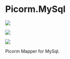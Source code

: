 ﻿# Picorm.MySql
[![](https://img.shields.io/badge/Repo-Nuget-blue.svg)](https://www.nuget.org/packages/Picorm.MySql)

[![](https://img.shields.io/badge/Repo-Github-purple.svg)](https://www.nuget.org/packages/Picorm)

![](https://img.shields.io/badge/.Net_Standard_2.1-red.svg)

Picorm Mapper for MySql.